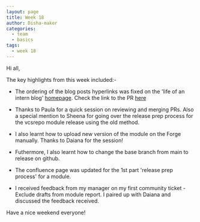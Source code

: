 ```yaml
---
layout: page
title: Week 18
author: Disha-maker
categories:
  - team
  - basics
tags:
  - week 18
---
```


Hi all,

The key highlights from this week included:-

- The ordering of the blog posts hyperlinks was fixed on the 'life of an intern blog' [homepage](https://puppetlabs.github.io/iac/docs/life_of_intern.html). Check the link to the PR [here](https://github.com/puppetlabs/iac/pull/165)

- Thanks to Paula for a quick session on reviewing and merging PRs. Also a special mention to Sheena for going over the release prep process for the vcsrepo module release using the old method.

- I also learnt how to upload new version of the module on the Forge manually. Thanks to Daiana for the session!

- Futhermore, I also learnt how to change the base branch from main to release on github.

- The confluence page was updated for the 1st part 'release prep process' for a module.

- I received feedback from my manager on my first community ticket - Exclude drafts from module report.
I paired up with Daiana and discussed the feedback received.

Have a nice weekend everyone!